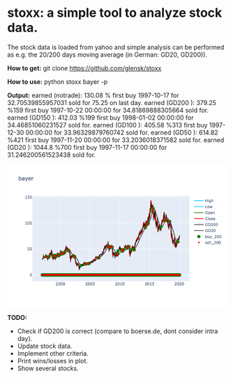 # stoxx: a simple tool to analyze stock data. 

The stock data is loaded from yahoo and simple analysis can be performed as e.g. the 20/200 days moving average (in German: GD20, GD200)).

__How to get:__
git clone https://github.com/glensk/stoxx

__How to use:__
python stoxx bayer -p

__Output:__
earned (notrade): 130.08 % first buy 1997-10-17 for 32.70539855957031 sold for 75.25 on last day.
earned (GD200  ): 379.25 %159 first buy 1997-10-22 00:00:00 for 34.81869888305664 sold for.
earned (GD150  ): 412.03 %199 first buy 1998-01-02 00:00:00 for 34.46851060231527 sold for.
earned (GD100  ): 405.58 %313 first buy 1997-12-30 00:00:00 for 33.96329879760742 sold for.
earned (GD50   ): 614.82 %421 first buy 1997-11-20 00:00:00 for 33.2036018371582 sold for.
earned (GD20   ): 1044.8 %700 first buy 1997-11-17 00:00:00 for 31.246200561523438 sold for.

![picture alt](/images/bayer_GD200.png "Bayer chart")

__TODO:__
 * Check if GD200 is correct (compare to boerse.de, dont consider intra day).
 * Update stock data.
 * Implement other criteria.
 * Print wins/losses in plot. 
 * Show several stocks.
